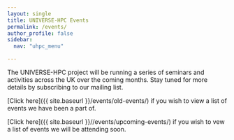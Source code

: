 ```yaml
---
layout: single  
title: UNIVERSE-HPC Events
permalink: /events/
author_profile: false
sidebar:
  nav: "uhpc_menu"

---
```


The UNIVERSE-HPC project will be running a series of seminars and activities across the UK over the coming months. Stay tuned for more details by subscribing to our mailing list.

[Click here]({{ site.baseurl }}/events/old-events/) if you wish to view a list of events we have been a part of.

[Click here]({{ site.baseurl }}//events/upcoming-events/) if you wish to vew a list of events we will be attending soon.
